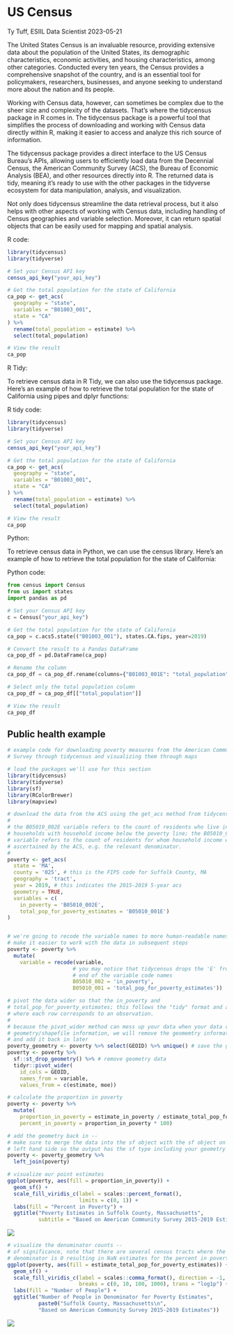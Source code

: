 US Census
================
Ty Tuff, ESIIL Data Scientist
2023-05-21

The United States Census is an invaluable resource, providing extensive
data about the population of the United States, its demographic
characteristics, economic activities, and housing characteristics, among
other categories. Conducted every ten years, the Census provides a
comprehensive snapshot of the country, and is an essential tool for
policymakers, researchers, businesses, and anyone seeking to understand
more about the nation and its people.

Working with Census data, however, can sometimes be complex due to the
sheer size and complexity of the datasets. That’s where the tidycensus
package in R comes in. The tidycensus package is a powerful tool that
simplifies the process of downloading and working with Census data
directly within R, making it easier to access and analyze this rich
source of information.

The tidycensus package provides a direct interface to the US Census
Bureau’s APIs, allowing users to efficiently load data from the
Decennial Census, the American Community Survey (ACS), the Bureau of
Economic Analysis (BEA), and other resources directly into R. The
returned data is tidy, meaning it’s ready to use with the other packages
in the tidyverse ecosystem for data manipulation, analysis, and
visualization.

Not only does tidycensus streamline the data retrieval process, but it
also helps with other aspects of working with Census data, including
handling of Census geographies and variable selection. Moreover, it can
return spatial objects that can be easily used for mapping and spatial
analysis.

R code:

``` r
library(tidycensus)
library(tidyverse)

# Set your Census API key
census_api_key("your_api_key")

# Get the total population for the state of California
ca_pop <- get_acs(
  geography = "state",
  variables = "B01003_001",
  state = "CA"
) %>% 
  rename(total_population = estimate) %>% 
  select(total_population)

# View the result
ca_pop
```

R Tidy:

To retrieve census data in R Tidy, we can also use the tidycensus
package. Here’s an example of how to retrieve the total population for
the state of California using pipes and dplyr functions:

R tidy code:

``` r
library(tidycensus)
library(tidyverse)

# Set your Census API key
census_api_key("your_api_key")

# Get the total population for the state of California
ca_pop <- get_acs(
  geography = "state",
  variables = "B01003_001",
  state = "CA"
) %>% 
  rename(total_population = estimate) %>% 
  select(total_population)

# View the result
ca_pop
```

Python:

To retrieve census data in Python, we can use the census library. Here’s
an example of how to retrieve the total population for the state of
California:

Python code:

``` python
from census import Census
from us import states
import pandas as pd

# Set your Census API key
c = Census("your_api_key")

# Get the total population for the state of California
ca_pop = c.acs5.state(("B01003_001"), states.CA.fips, year=2019)

# Convert the result to a Pandas DataFrame
ca_pop_df = pd.DataFrame(ca_pop)

# Rename the column
ca_pop_df = ca_pop_df.rename(columns={"B01003_001E": "total_population"})

# Select only the total population column
ca_pop_df = ca_pop_df[["total_population"]]

# View the result
ca_pop_df
```

## Public health example

``` r
# example code for downloading poverty measures from the American Community
# Survey through tidycensus and visualizing them through maps

# load the packages we'll use for this section
library(tidycensus)
library(tidyverse)
library(sf)
library(RColorBrewer)
library(mapview)

# download the data from the ACS using the get_acs method from tidycensus
# 
# the B05010_002E variable refers to the count of residents who live in
# households with household income below the poverty line; the B05010_001E
# variable refers to the count of residents for whom household income was
# ascertained by the ACS, e.g. the relevant denominator.
# 
poverty <- get_acs(
  state = 'MA',
  county = '025', # this is the FIPS code for Suffolk County, MA
  geography = 'tract',
  year = 2019, # this indicates the 2015-2019 5-year acs 
  geometry = TRUE,
  variables = c(
    in_poverty = 'B05010_002E', 
    total_pop_for_poverty_estimates = 'B05010_001E') 
)


# we're going to recode the variable names to more human-readable names to 
# make it easier to work with the data in subsequent steps
poverty <- poverty %>% 
  mutate(
    variable = recode(variable,
                     # you may notice that tidycensus drops the 'E' from the 
                     # end of the variable code names
                     B05010_002 = 'in_poverty',
                     B05010_001 = 'total_pop_for_poverty_estimates'))

# pivot the data wider so that the in_poverty and
# total_pop_for_poverty_estimates; this follows the "tidy" format and approach
# where each row corresponds to an observation.
# 
# because the pivot_wider method can mess up your data when your data contains
# geometry/shapefile information, we will remove the geomemtry information
# and add it back in later
poverty_geometry <- poverty %>% select(GEOID) %>% unique() # save the geometry data
poverty <- poverty %>% 
  sf::st_drop_geometry() %>% # remove geometry data
  tidyr::pivot_wider(
    id_cols = GEOID,
    names_from = variable,
    values_from = c(estimate, moe))

# calculate the proportion in poverty
poverty <- poverty %>% 
  mutate(
    proportion_in_poverty = estimate_in_poverty / estimate_total_pop_for_poverty_estimates,
    percent_in_poverty = proportion_in_poverty * 100)

# add the geometry back in -- 
# make sure to merge the data into the sf object with the sf object on the 
# left hand side so the output has the sf type including your geometry data
poverty <- poverty_geometry %>% 
  left_join(poverty)

# visualize our point estimates 
ggplot(poverty, aes(fill = proportion_in_poverty)) +
  geom_sf() +
  scale_fill_viridis_c(label = scales::percent_format(),
                       limits = c(0, 1)) +
  labs(fill = "Percent in Poverty") +
  ggtitle("Poverty Estimates in Suffolk County, Massachusetts",
          subtitle = "Based on American Community Survey 2015-2019 Estimates")
```

![](US_Census_files/figure-gfm/unnamed-chunk-4-1.png)

``` r
# visualize the denominator counts -- 
# of significance, note that there are several census tracts where the
# denominator is 0 resulting in NaN estimates for the percent in poverty.
ggplot(poverty, aes(fill = estimate_total_pop_for_poverty_estimates)) + 
  geom_sf() + 
  scale_fill_viridis_c(label = scales::comma_format(), direction = -1, 
                       breaks = c(0, 10, 100, 1000), trans = "log1p") + 
  labs(fill = "Number of People") + 
  ggtitle("Number of People in Denominator for Poverty Estimates", 
          paste0("Suffolk County, Massachusetts\n",
          "Based on American Community Survey 2015-2019 Estimates"))
```

![](US_Census_files/figure-gfm/unnamed-chunk-4-2.png)
